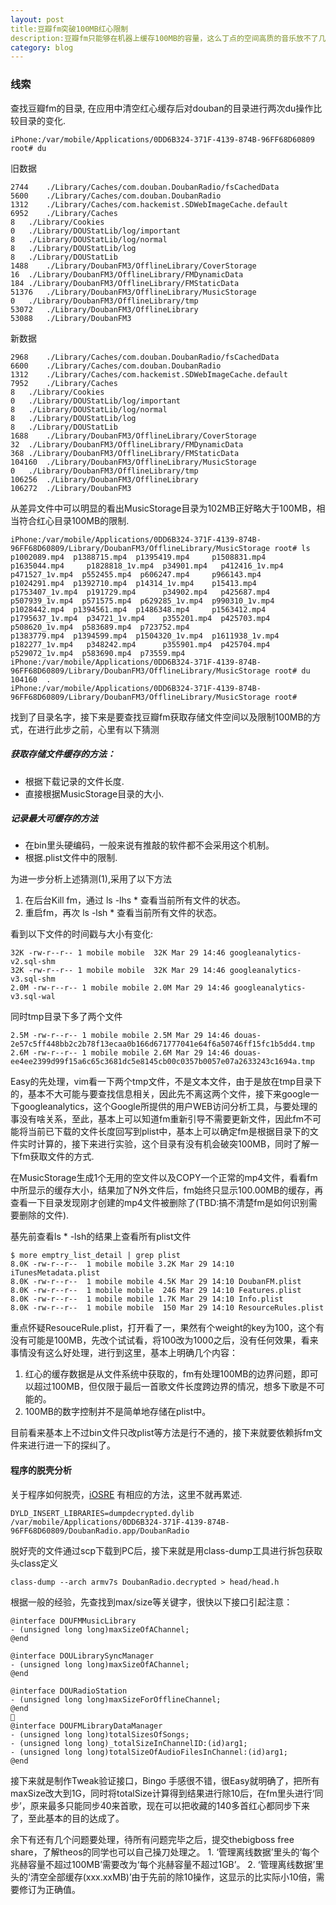 ```yaml
---
layout: post
title:豆瓣fm突破100MB红心限制
description:豆瓣fm只能够在机器上缓存100MB的容量，这么丁点的空间高质的音乐放不了几首，深受此事困扰，因此花了点时间了解一下，把机器上缓存的上限调整到了1G，这下足够了。
category: blog
--- 
```



### 线索

查找豆瓣fm的目录, 在应用中清空红心缓存后对douban的目录进行两次du操作比较目录的变化.

    iPhone:/var/mobile/Applications/0DD6B324-371F-4139-874B-96FF68D60809 root# du
    

旧数据

    2744    ./Library/Caches/com.douban.DoubanRadio/fsCachedData
    5600    ./Library/Caches/com.douban.DoubanRadio
    1312    ./Library/Caches/com.hackemist.SDWebImageCache.default
    6952    ./Library/Caches
    8   ./Library/Cookies
    0   ./Library/DOUStatLib/log/important
    8   ./Library/DOUStatLib/log/normal
    8   ./Library/DOUStatLib/log
    8   ./Library/DOUStatLib
    1488    ./Library/DoubanFM3/OfflineLibrary/CoverStorage
    16  ./Library/DoubanFM3/OfflineLibrary/FMDynamicData
    184 ./Library/DoubanFM3/OfflineLibrary/FMStaticData
    51376   ./Library/DoubanFM3/OfflineLibrary/MusicStorage
    0   ./Library/DoubanFM3/OfflineLibrary/tmp
    53072   ./Library/DoubanFM3/OfflineLibrary
    53088   ./Library/DoubanFM3
    

新数据

    2968    ./Library/Caches/com.douban.DoubanRadio/fsCachedData
    6600    ./Library/Caches/com.douban.DoubanRadio
    1312    ./Library/Caches/com.hackemist.SDWebImageCache.default
    7952    ./Library/Caches
    8   ./Library/Cookies
    0   ./Library/DOUStatLib/log/important
    8   ./Library/DOUStatLib/log/normal
    8   ./Library/DOUStatLib/log
    8   ./Library/DOUStatLib
    1688    ./Library/DoubanFM3/OfflineLibrary/CoverStorage
    32  ./Library/DoubanFM3/OfflineLibrary/FMDynamicData
    368 ./Library/DoubanFM3/OfflineLibrary/FMStaticData
    104160  ./Library/DoubanFM3/OfflineLibrary/MusicStorage
    0   ./Library/DoubanFM3/OfflineLibrary/tmp
    106256  ./Library/DoubanFM3/OfflineLibrary
    106272  ./Library/DoubanFM3
    

从差异文件中可以明显的看出MusicStorage目录为102MB正好略大于100MB，相当符合红心目录100MB的限制.

    iPhone:/var/mobile/Applications/0DD6B324-371F-4139-874B-96FF68D60809/Library/DoubanFM3/OfflineLibrary/MusicStorage root# ls 
    p1002089.mp4  p1388715.mp4  p1395419.mp4     p1508831.mp4     p1635044.mp4     p1828818_1v.mp4  p34901.mp4   p412416_1v.mp4  p471527_1v.mp4  p552455.mp4  p606247.mp4     p966143.mp4
    p1024291.mp4  p1392710.mp4  p14314_1v.mp4    p15413.mp4       p1753407_1v.mp4  p191729.mp4      p34902.mp4   p425687.mp4     p507939_1v.mp4  p571575.mp4  p629285_1v.mp4  p990310_1v.mp4
    p1028442.mp4  p1394561.mp4  p1486348.mp4     p1563412.mp4     p1795637_1v.mp4  p34721_1v.mp4    p355201.mp4  p425703.mp4     p508620_1v.mp4  p583689.mp4  p723752.mp4
    p1383779.mp4  p1394599.mp4  p1504320_1v.mp4  p1611938_1v.mp4  p182277_1v.mp4   p348242.mp4      p355901.mp4  p425704.mp4     p529072_1v.mp4  p583690.mp4  p73559.mp4
    iPhone:/var/mobile/Applications/0DD6B324-371F-4139-874B-96FF68D60809/Library/DoubanFM3/OfflineLibrary/MusicStorage root# du
    104160  .
    iPhone:/var/mobile/Applications/0DD6B324-371F-4139-874B-96FF68D60809/Library/DoubanFM3/OfflineLibrary/MusicStorage root#     
    

找到了目录名字，接下来是要查找豆瓣fm获取存储文件空间以及限制100MB的方式，在进行此步之前，心里有以下猜测

##### 获取存储文件缓存的方法：

*   根据下载记录的文件长度.
*   直接根据MusicStorage目录的大小.

##### 记录最大可缓存的方法

*   在bin里头硬编码，一般来说有推敲的软件都不会采用这个机制。
*   根据.plist文件中的限制.

为进一步分析上述猜测(1),采用了以下方法

1.  在后台Kill fm，通过 ls -lhs * 查看当前所有文件的状态。
2.  重启fm，再次 ls -lsh * 查看当前所有文件的状态。

看到以下文件的时间戳与大小有变化:

    32K -rw-r--r-- 1 mobile mobile  32K Mar 29 14:46 googleanalytics-v2.sql-shm
    32K -rw-r--r-- 1 mobile mobile  32K Mar 29 14:46 googleanalytics-v3.sql-shm
    2.0M -rw-r--r-- 1 mobile mobile 2.0M Mar 29 14:46 googleanalytics-v3.sql-wal
    

同时tmp目录下多了两个文件

    2.5M -rw-r--r-- 1 mobile mobile 2.5M Mar 29 14:46 douas-2e57c5ff448bb2c2b78f13ecaa0b166d671777041e64f6a50746ff15fc1b5dd4.tmp
    2.6M -rw-r--r-- 1 mobile mobile 2.6M Mar 29 14:46 douas-ee4ee2399d99f15a6c65c3681dc5e8145cb00c0357b0057e07a2633243c1694a.tmp
    

Easy的先处理，vim看一下两个tmp文件，不是文本文件，由于是放在tmp目录下的，基本不大可能与要查找信息相关，因此先不离这两个文件，接下来google一下googleanalytics，这个Google所提供的用户WEB访问分析工具，与要处理的事没有啥关系，至此，基本上可以知道fm重新引导不需要更新文件，因此fm不可能将当前已下载的文件长度回写到plist中，基本上可以确定fm是根据目录下的文件实时计算的，接下来进行实验，这个目录有没有机会破突100MB，同时了解一下fm获取文件的方式.

在MusicStorage生成1个无用的空文件以及COPY一个正常的mp4文件，看看fm中所显示的缓存大小，结果加了N外文件后，fm始终只显示100.00MB的缓存，再查看一下目录发现刚才创建的mp4文件被删除了(TBD:搞不清楚fm是如何识别需要删除的文件).

基先前查看ls * -lsh的结果上查看所有plist文件

    $ more emptry_list_detail | grep plist
    8.0K -rw-r--r--  1 mobile mobile 3.2K Mar 29 14:10 iTunesMetadata.plist
    8.0K -rw-r--r--  1 mobile mobile 4.5K Mar 29 14:10 DoubanFM.plist
    8.0K -rw-r--r--  1 mobile mobile  246 Mar 29 14:10 Features.plist
    8.0K -rw-r--r--  1 mobile mobile 1.7K Mar 29 14:10 Info.plist
    8.0K -rw-r--r--  1 mobile mobile  150 Mar 29 14:10 ResourceRules.plist
    

重点怀疑ResouceRule.plist，打开看了一，果然有个weight的key为100，这个有没有可能是100MB，先改个试试看，将100改为1000之后，没有任何效果，看来事情没有这么好处理，进行到这里，基本上明确几个内容：

1.  红心的缓存数据是从文件系统中获取的，fm有处理100MB的边界问题，即可以超过100MB，但仅限于最后一首歌文件长度跨边界的情况，想多下歌是不可能的。
2.  100MB的数字控制并不是简单地存储在plist中。

目前看来基本上不过bin文件只改plist等方法是行不通的，接下来就要依赖拆fm文件来进行进一下的探纠了。

#### 程序的脱壳分析

关于程序如何脱壳，[iOSRE][1] 有相应的方法，这里不就再累述.

    DYLD_INSERT_LIBRARIES=dumpdecrypted.dylib /var/mobile/Applications/0DD6B324-371F-4139-874B-96FF68D60809/DoubanRadio.app/DoubanRadio
    

脱好壳的文件通过scp下载到PC后，接下来就是用class-dump工具进行拆包获取头class定义

    class-dump --arch armv7s DoubanRadio.decrypted > head/head.h
    

根据一般的经验，先查找到max/size等关键字，很快以下接口引起注意：

    @interface DOUFMMusicLibrary 
    - (unsigned long long)maxSizeOfAChannel;
    @end
    
    @interface DOULibrarySyncManager
    - (unsigned long long)maxSizeOfAChannel;  
    @end
    
    @interface DOURadioStation 
    - (unsigned long long)maxSizeForOfflineChannel; 
    @end
    
    @interface DOUFMLibraryDataManager
    - (unsigned long long)totalSizesOfSongs;
    - (unsigned long long)_totalSizeInChannelID:(id)arg1; 
    - (unsigned long long)totalSizeOfAudioFilesInChannel:(id)arg1;
    @end
    

接下来就是制作Tweak验证接口，Bingo 手感很不错，很Easy就明确了，把所有maxSize改大到1G，同时将totalSize计算得到结果进行除10后，在fm里头进行‘同步’，原来最多只能同步40来首歌，现在可以把收藏的140多首红心都同步下来了，至此基本的目的达成了。

余下有还有几个问题要处理，待所有问题完毕之后，提交thebigboss free share，了解theos的同学也可以自己操刀处理之。 1. ‘管理离线数据’里头的‘每个兆赫容量不超过100MB’需要改为‘每个兆赫容量不超过1GB’。 2. ‘管理离线数据’里头的‘清空全部缓存(xxx.xxMB)’由于先前的除10操作，这显示的比实际小10倍，需要修订为正确值。

 [1]: http://iosre.com/t/dumpdecrypted-app/22



